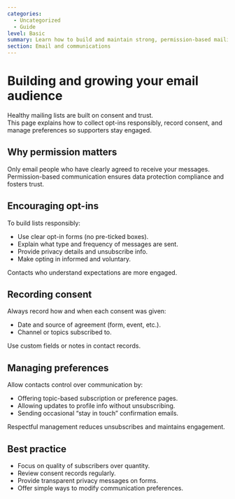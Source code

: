 ```yaml
---
categories:
  - Uncategorized
  - Guide
level: Basic
summary: Learn how to build and maintain strong, permission-based mailing lists using clear consent and opt-in practices.
section: Email and communications
---
```


# Building and growing your email audience

Healthy mailing lists are built on consent and trust.  
This page explains how to collect opt-ins responsibly, record consent, and manage preferences so supporters stay engaged.

## Why permission matters

Only email people who have clearly agreed to receive your messages.  
Permission-based communication ensures data protection compliance and fosters trust.

## Encouraging opt-ins

To build lists responsibly:

- Use clear opt-in forms (no pre-ticked boxes).  
- Explain what type and frequency of messages are sent.  
- Provide privacy details and unsubscribe info.  
- Make opting in informed and voluntary.

Contacts who understand expectations are more engaged.

## Recording consent

Always record how and when each consent was given:

- Date and source of agreement (form, event, etc.).  
- Channel or topics subscribed to.  

Use custom fields or notes in contact records.

## Managing preferences

Allow contacts control over communication by:

- Offering topic-based subscription or preference pages.  
- Allowing updates to profile info without unsubscribing.  
- Sending occasional “stay in touch” confirmation emails.

Respectful management reduces unsubscribes and maintains engagement.

## Best practice

- Focus on quality of subscribers over quantity.  
- Review consent records regularly.  
- Provide transparent privacy messages on forms.  
- Offer simple ways to modify communication preferences.
